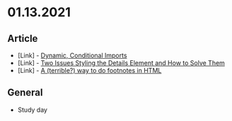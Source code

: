 # 01.13.2021

## Article

- \[Link\] - [Dynamic, Conditional Imports](https://css-tricks.com/dynamic-conditional-imports/)
- \[Link\] - [Two Issues Styling the Details Element and How to Solve Them](https://css-tricks.com/two-issues-styling-the-details-element-and-how-to-solve-them/)
- \[Link\] - [A (terrible?) way to do footnotes in HTML](https://css-tricks.com/a-terrible-way-to-do-footnotes-in-html/)

## General

- Study day
